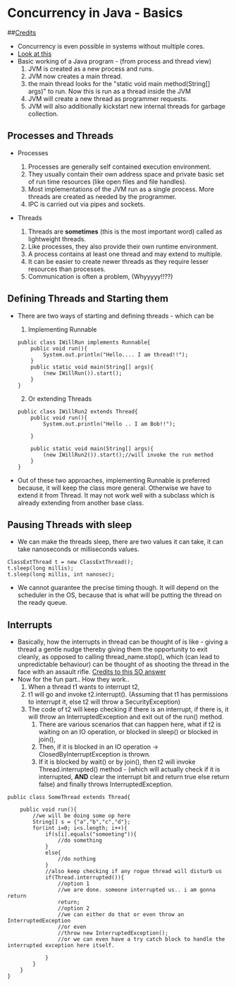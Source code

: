 # Concurrency in Java - Basics
##[Credits](https://docs.oracle.com/javase/tutorial/essential/concurrency)

* Concurrency is even possible in systems without multiple cores.
* [Look at this](https://stackoverflow.com/questions/17669159/what-is-the-relation-between-the-main-method-and-main-thread-in-java)
* Basic working of a Java program - (from process and thread view)
	1. JVM is created as a new process and runs.
	2. JVM now creates a main thread.
	3. the main thread looks for the "static void main method(String[] args)" to run. Now this is run as a thread inside the JVM
	4. JVM will create a new thread as programmer requests.
	5. JVM will also additionally kickstart new internal threads for garbage collection.

## Processes and Threads
* Processes
	1. Processes are generally self contained execution environment.
	2. They usually contain their own address space and private basic set of run time resources (like open files and file handles).
	3. Most implementations of the JVM run as a single process. More threads are created as needed by the programmer.
	3. IPC is carried out via pipes and sockets.

* Threads
	1. Threads are **sometimes** (this is the most important word) called as lightweight threads.
	2. Like processes, they also provide their own runtime environment.
	1. A process contains at least one thread and may extend to multiple.
	1. It can be easier to create newer threads as they require lesser resources than processes.
	3. Communication is often a problem, (Whyyyyy!!??) 

## Defining Threads and Starting them
* There are two ways of starting and defining threads - which can be 
	1. Implementing Runnable
	```
	public class IWillRun implements Runnable{
		public void run(){
			System.out.println("Hello.... I am thread!!");
		}
		public static void main(String[] args){
			(new IWillRun()).start();
		}
	}
	```
	2. Or extending Threads
	```
	public class IWillRun2 extends Thread{
		public void run(){
			System.out.println("Hello .. I am Bob!!");

		}

		public static void main(String[] args){
			(new IWillRun2()).start();//will invoke the run method
		}
	}
	```

* Out of these two approaches, implementing Runnable is preferred because, it will keep the class more general. Otherwise we have to extend it from Thread. It may not work well with a subclass which is already extending from another base class.


## Pausing Threads with sleep
* We can make the threads sleep, there are two values it can take, it can take nanoseconds or milliseconds values.
```
ClassExtThread t = new ClassExtThread();
t.sleep(long millis);
t.sleep(long millis, int nanosec);
```
* We cannot guarantee the precise timing though. It will depend on the scheduler in the OS, because that is what will be putting the thread on the ready queue.


## Interrupts
* Basically, how the interrupts in thread can be thought of is like - giving a thread a gentle nudge thereby giving them the opportunity to exit cleanly, as opposed to calling thread_name.stop(), which (can lead to unpredictable behaviour) can be thought of as shooting the thread in the face with an assault rifle. [Credits to this SO answer](https://stackoverflow.com/questions/3590000/what-does-java-lang-thread-interrupt-do)
* Now for the fun part.. How they work..
	1. When a thread t1 wants to interrupt t2,
	2. t1 will go and invoke t2.interrupt(). (Assuming that t1 has permissions to interrupt it, else t2 will throw a SecurityException)
	3. The code of t2 will keep checking if there is an interrupt, if there is, it will throw an InterruptedException and exit out of the run() method.
		1. There are various scenarios that can happen here, what if t2 is waiting on an IO operation, or blocked in sleep() or blocked in join(),
		2. Then, if it is blocked in an IO operation -> ClosedByInterruptException is thrown.
		3. If it is blocked by wait() or by join(), then t2 will invoke Thread.interrupted() method - (which will actually check if it is interrupted, **AND** clear the interrupt bit and return true else return false) and finally throws InterruptedException.

```
public class SomeThread extends Thread{
	
	public void run(){
		//we will be doing some op here
		String[] s = {"a","b","c","d"};
		for(int i=0; i<s.length; i++){
			if(s[i].equals("somoeting")){
				//do something
			}
			else{
				//do nothing
			}
			//also keep checking if any rogue thread will disturb us
			if(Thread.interrupted()){
				//option 1
				//we are done. someone interrupted us.. i am gonna return
				return;
				//option 2
				//we can either do that or even throw an InterruptedException
				//or even
				//throw new InterruptedException();
				//or we can even have a try catch block to handle the interrupted exception here itself.

			}
		}
	}
}
```